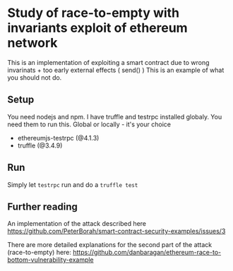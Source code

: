 # Study of race-to-empty with invariants exploit of ethereum network

This is an implementation of exploiting a smart contract due to wrong invarinats + 
too early external effects ( send() )
This is an example of what you should not do.

## Setup

You need nodejs and npm.
I have truffle and testrpc installed globaly. You need them to run this.
Global or locally - it's your choice

* ethereumjs-testrpc (@4.1.3)
* truffle (@3.4.9)

## Run

Simply let `testrpc` run and do a `truffle test`

## Further reading

An implementation of the attack described here
https://github.com/PeterBorah/smart-contract-security-examples/issues/3

There are more detailed explanations for the second part of the attack (race-to-empty)
here: https://github.com/danbaragan/ethereum-race-to-bottom-vulnerability-example
